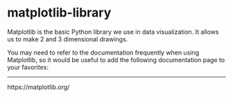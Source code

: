 # matplotlib-library

<p>Matplotlib is the basic Python library we use in data visualization. It allows us to make 2 and 3 dimensional drawings.</p>


<p>You may need to refer to the documentation frequently when using Matplotlib, so it would be useful to add the following documentation page to your favorites:</p>

<hr></hr>

 <p>https://matplotlib.org/</p>